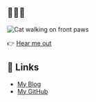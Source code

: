 ## 🚀✨🌝

![Cat walking on front paws](https://skymabaranat.github.io/thoughts/assets/images/giphy.gif)

👉 [Hear me out](https://skymabaranat.github.io/thoughts/blog/)

## 🔗 Links
- [My Blog](https://skymabaranat.github.io/thoughts/blog/)
- [My GitHub](https://github.com/skymabaranat)
